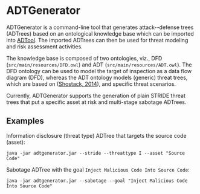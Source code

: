# ADTGenerator

ADTGenerator is a command-line tool that generates attack--defense trees (ADTrees) based on an ontological knowledge base which can be imported into [ADTool](http://satoss.uni.lu/members/piotr/adtool/). The imported ADTrees can then be used for threat modeling and risk assessment activities.

The knowledge base is composed of two ontologies, viz., DFD (`src/main/resources/DFD.owl`) and ADT (`src/main/resources/ADT.owl`). The DFD ontology can be used to model the target of inspection as a data flow diagram (DFD), whereas the ADT ontology models (generic) threat trees, which are based on ([Shostack, 2014](https://www.wiley.com/en-us/Threat+Modeling%3A+Designing+for+Security-p-9781118809990)), and specific threat scenarios.

Currently, ADTGenerator supports the generation of plain STRIDE threat trees that put a specific asset at risk and multi-stage sabotage ADTrees.

## Examples

Information disclosure (threat type) ADTree that targets the source code (asset): 

```
java -jar adtgenerator.jar --stride --threattype I --asset "Source Code"
```

Sabotage ADTree with the goal `Inject Malicious Code Into Source Code`:
```
java -jar adtgenerator.jar --sabotage --goal "Inject Malicious Code Into Source Code"
```